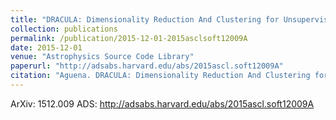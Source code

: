 ```yaml
---
title: "DRACULA: Dimensionality Reduction And Clustering for Unsupervised Learning in Astronomy"
collection: publications
permalink: /publication/2015-12-01-2015asclsoft12009A
date: 2015-12-01
venue: "Astrophysics Source Code Library"
paperurl: "http://adsabs.harvard.edu/abs/2015ascl.soft12009A"
citation: "Aguena. DRACULA: Dimensionality Reduction And Clustering for Unsupervised Learning in Astronomy. Astrophysics Source Code Library, :, Dec 2015"
---
```


ArXiv: 1512.009
ADS: http://adsabs.harvard.edu/abs/2015ascl.soft12009A
